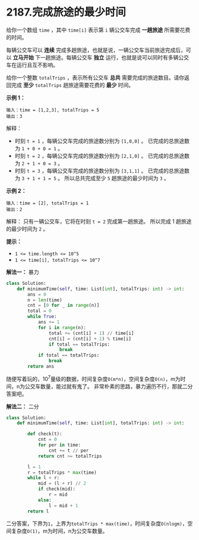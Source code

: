 # 2187.完成旅途的最少时间

给你一个数组 `time` ，其中 `time[i]` 表示第 `i` 辆公交车完成 **一趟旅途** 所需要花费的时间。

每辆公交车可以 **连续** 完成多趟旅途，也就是说，一辆公交车当前旅途完成后，可以 **立马开始** 下一趟旅途。每辆公交车 **独立** 运行，也就是说可以同时有多辆公交车在运行且互不影响。

给你一个整数 `totalTrips` ，表示所有公交车 **总共** 需要完成的旅途数目。请你返回完成 **至少** `totalTrips` 趟旅途需要花费的 **最少** 时间。

**示例 1：**

```apach
输入：time = [1,2,3], totalTrips = 5
输出：3
```

解释：

- 时刻 `t = 1` ，每辆公交车完成的旅途数分别为 `[1,0,0]` 。
  已完成的总旅途数为 `1 + 0 + 0 = 1` 。
- 时刻 `t = 2` ，每辆公交车完成的旅途数分别为 `[2,1,0]` 。
  已完成的总旅途数为 `2 + 1 + 0 = 3` 。
- 时刻 `t = 3` ，每辆公交车完成的旅途数分别为 `[3,1,1]` 。
  已完成的总旅途数为 `3 + 1 + 1 = 5` 。
所以总共完成至少 `5` 趟旅途的最少时间为 `3` 。

**示例 2：**

```apach
输入：time = [2], totalTrips = 1
输出：2
```

解释：
只有一辆公交车，它将在时刻 `t = 2` 完成第一趟旅途。
所以完成 1 趟旅途的最少时间为 `2` 。
  
**提示：**

- `1 <= time.length <= 10^5`
- `1 <= time[i], totalTrips <= 10^7`

**解法一：** 暴力

```python
class Solution:
    def minimumTime(self, time: List[int], totalTrips: int) -> int:
        ans = 0
        n = len(time)
        cnt = [0 for _ in range(n)]
        total = 0
        while True:
            ans += 1
            for i in range(n):
                total += (cnt[i] + 1) // time[i]
                cnt[i] = (cnt[i] + 1) % time[i]
                if total == totalTrips:
                    break
            if total == totalTrips:
                break
        return ans
```

随便写着玩的，$10^7$量级的数据，时间复杂度`O(m*n)`，空间复杂度`O(n)`，m为时间，n为公交车数量，能过就有鬼了。
非常朴素的思路，暴力遍历不行，那就二分答案吧。

**解法二：** 二分

```python
class Solution:
    def minimumTime(self, time: List[int], totalTrips: int) -> int:

        def check(t):
            cnt = 0
            for per in time:
                cnt += t // per
            return cnt >= totalTrips

        l = 1
        r = totalTrips * max(time)
        while l < r:
            mid = (l + r) // 2
            if check(mid):
                r = mid
            else:
                l = mid + 1
        return l
```

二分答案，下界为`1`，上界为`totalTrips * max(time)`，时间复杂度`O(nlogm)`，空间复杂度`O(1)`，m为时间，n为公交车数量。
